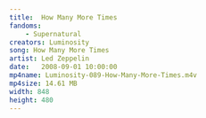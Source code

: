```yaml
---
title:  How Many More Times
fandoms:
    - Supernatural
creators: Luminosity
song: How Many More Times
artist: Led Zeppelin
date:   2008-09-01 10:00:00
mp4name: Luminosity-089-How-Many-More-Times.m4v
mp4size: 14.61 MB
width: 848
height: 480
---
```



  